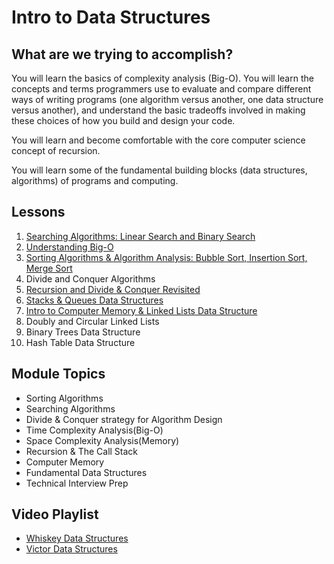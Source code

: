 # Intro to Data Structures

## What are we trying to accomplish?

You will learn the basics of complexity analysis (Big-O). You will learn the concepts and terms programmers use to evaluate and compare different ways of writing programs (one algorithm versus another, one data structure versus another), and understand the basic tradeoffs involved in making these choices of how you build and design your code.

You will learn and become comfortable with the core computer science concept of recursion.

You will learn some of the fundamental building blocks (data structures, algorithms) of programs and computing.

## Lessons

1. [Searching Algorithms: Linear Search and Binary Search](./1-intro-data-structures/)
2. [Understanding Big-O](./2-big-o/)
3. [Sorting Algorithms & Algorithm Analysis: Bubble Sort, Insertion Sort, Merge Sort](./3-sorting-algos/README.md)
4. Divide and Conquer Algorithms
5. [Recursion and Divide & Conquer Revisited](./4-recursion/README.md)
6. [Stacks & Queues Data Structures](./5-stacks-and-queues/README.md)
7. [Intro to Computer Memory & Linked Lists Data Structure](./6-memory-linked-lists/README.md)
8. Doubly and Circular Linked Lists
9. Binary Trees Data Structure
10. Hash Table Data Structure

## Module Topics

- Sorting Algorithms
- Searching Algorithms
- Divide & Conquer strategy for Algorithm Design
- Time Complexity Analysis(Big-O)
- Space Complexity Analysis(Memory)
- Recursion & The Call Stack 
- Computer Memory
- Fundamental Data Structures
- Technical Interview Prep

## Video Playlist

- [Whiskey Data Structures](https://www.youtube.com/playlist?list=PLu0CiQ7bzwER_9WMqWsv4TGrohhwHm5zE)
- [Victor Data Structures](https://www.youtube.com/playlist?list=PLu0CiQ7bzwER_9WMqWsv4TGrohhwHm5zE)
